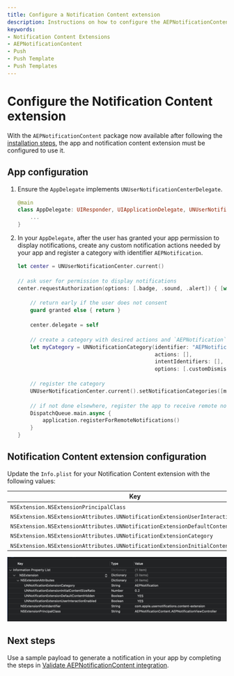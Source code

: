 ```yaml
---
title: Configure a Notification Content extension
description: Instructions on how to configure the AEPNotificationContent extension
keywords:
- Notification Content Extensions
- AEPNotificationContent
- Push
- Push Template
- Push Templates
---
```


# Configure the Notification Content extension

With the `AEPNotificationContent` package now available after following the [installation steps](./index.md), the app and notification content extension must be configured to use it.

## App configuration

1. Ensure the `AppDelegate` implements `UNUserNotificationCenterDelegate`.

    ```swift
    @main
    class AppDelegate: UIResponder, UIApplicationDelegate, UNUserNotificationCenterDelegate {
        ...
    }
    ```

1. In your `AppDelegate`, after the user has granted your app permission to display notifications, create any custom notification actions needed by your app and register a category with identifier `AEPNotification`.

    ```swift
    let center = UNUserNotificationCenter.current()

    // ask user for permission to display notifications
    center.requestAuthorization(options: [.badge, .sound, .alert]) { [weak self] granted, _ in
        
        // return early if the user does not consent 
        guard granted else { return }
        
        center.delegate = self
        
        // create a category with desired actions and `AEPNotification` as the identifier
        let myCategory = UNNotificationCategory(identifier: "AEPNotification",
                                                actions: [],
                                                intentIdentifiers: [],
                                                options: [.customDismissAction])

        // register the category
        UNUserNotificationCenter.current().setNotificationCategories([myCategory])
        
        // if not done elsewhere, register the app to receive remote notifications
        DispatchQueue.main.async {
            application.registerForRemoteNotifications()
        }
    }
    ```

## Notification Content extension configuration

Update the `Info.plist` for your Notification Content extension with the following values:

| Key | Type | Value |
| --- | --- | --- |
| `NSExtension.NSExtensionPrincipalClass` | `String` | `AEPNotificationContent.AEPNotificationViewController` |
| `NSExtension.NSExtensionAttributes.UNNotificationExtensionUserInteractionEnabled` | `Boolean` | `YES` |
| `NSExtension.NSExtensionAttributes.UNNotificationExtensionDefaultContentHidden` | `Boolean` | `YES` |
| `NSExtension.NSExtensionAttributes.UNNotificationExtensionCategory` | `String` | `AEPNotification` |
| `NSExtension.NSExtensionAttributes.UNNotificationExtensionInitialContentSizeRatio` | `Number` | `0.2` |

![configure notification content extension plist](./assets/configurePlist.png)

## Next steps

Use a sample payload to generate a notification in your app by completing the steps in [Validate AEPNotificationContent integration](./validate-integration.md).
